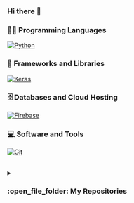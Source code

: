 ### Hi there 👋

### 👨‍💻 Programming Languages

<p>
    <a href="https://github.com/abdela47"><img alt="Python" src="https://img.shields.io/badge/Python%20-%2314354C.svg?logo=python&logoColor=white"></a>

### 🧰 Frameworks and Libraries

<p>
    <a href="https://github.com/abdela47"><img alt="Keras" src="https://img.shields.io/badge/Keras%20-%23D00000.svg?logo=Keras&logoColor=white"></a>
</p>

### 🗄️ Databases and Cloud Hosting

<p>
    <a href="https://github.com/abdela47"><img alt="Firebase" src ="https://img.shields.io/badge/Firebase-%23FF6F00.svg?logo=firebase&logoColor=white"></a>
</p>

### 💻 Software and Tools

<p>
    <a href="https://github.com/abdela47"><img alt="Git" src="https://img.shields.io/badge/Git%20-%23F05033.svg?logo=git&logoColor=white"></a>
</p>
</br>

<details><summary><h3> :open_file_folder: My Repositories </h3></summary>

----
	
<div>
  <p align="center">
	<a href="https://github.com/abdela47/solhunt">
    	</a>
  </p>
</div>
</details>
<!--
**abdela47/abdela47** is a ✨ _special_ ✨ repository because its `README.md` (this file) appears on your GitHub profile.

Here are some ideas to get you started:

- 🔭 I’m currently working on ...
- 🌱 I’m currently learning ...
- 👯 I’m looking to collaborate on ...
- 🤔 I’m looking for help with ...
- 💬 Ask me about ...
- 📫 How to reach me: ...
- 😄 Pronouns: ...
- ⚡ Fun fact: ...
-->
